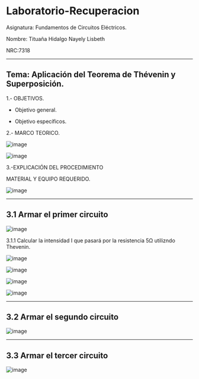 # Laboratorio-Recuperacion

Asignatura: Fundamentos de Circuitos Eléctricos.

Nombre: Tituaña Hidalgo Nayely Lisbeth

NRC:7318

-----------------------------------------------------------------------------------------------
Tema: Aplicación del Teorema de Thévenin y Superposición.
-----------------------------------------------------------------------------------------------

1.- OBJETIVOS.

+ Objetivo general.


+ Objetivo específicos.

2.- MARCO TEORICO.

![image](https://user-images.githubusercontent.com/105722861/183536616-4737ebfc-11b9-4c92-af02-48116ef0e886.png)

![image](https://user-images.githubusercontent.com/105722861/183550690-e549f3e9-8487-4561-99b0-03179b18bc67.png)

3.-EXPLICACIÓN DEL PROCEDIMIENTO

MATERIAL Y EQUIPO REQUERIDO.

![image](https://user-images.githubusercontent.com/105722861/184028298-3755cf3c-2682-4993-916d-ea50053529a9.png)

-----------------------------------------------------------------------------------------------
3.1 Armar el primer circuito 
-----------------------------------------------------------------------------------------------

![image](https://user-images.githubusercontent.com/105722861/184029952-88c65a0d-ecff-4abe-8428-b00ec938a60f.png)

3.1.1 Calcular la intensidad I que pasará por la resistencia 5Ω utilizndo Thevenin.

![image](https://user-images.githubusercontent.com/105722861/184040855-f5a53757-0c9c-4c49-867c-0b36a4097a56.png)

![image](https://user-images.githubusercontent.com/105722861/184040697-9ec0631d-332e-4b70-a98b-56e30e620b77.png)

![image](https://user-images.githubusercontent.com/105722861/184040370-9d1ddef7-790f-4c2e-bf4f-751ff277a34b.png)

![image](https://user-images.githubusercontent.com/105722861/184043265-db3b6981-cbb9-43bc-b79a-bf2f14786aed.png)

-----------------------------------------------------------------------------------------------
3.2 Armar el segundo circuito 
-----------------------------------------------------------------------------------------------

![image](https://user-images.githubusercontent.com/105722861/184032860-4d29f922-1220-42da-a424-2c3cb839d712.png)

-----------------------------------------------------------------------------------------------
3.3 Armar el tercer circuito 
-----------------------------------------------------------------------------------------------

![image](https://user-images.githubusercontent.com/105722861/184035409-4f89df5c-a308-488d-9a6e-4017897c6664.png)




